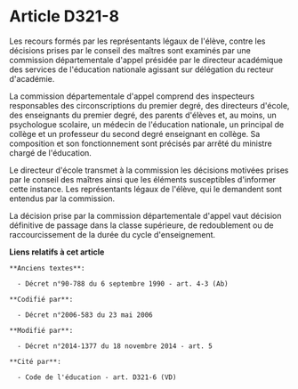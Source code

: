 # Article D321-8

Les recours formés par les représentants légaux de l'élève, contre les décisions prises par le conseil des maîtres sont
examinés par une commission départementale d'appel présidée par le directeur académique des services de l'éducation nationale
agissant sur délégation du recteur d'académie. 

La commission départementale d'appel comprend des inspecteurs responsables des circonscriptions du premier degré, des
directeurs d'école, des enseignants du premier degré, des parents d'élèves et, au moins, un psychologue scolaire, un médecin
de l'éducation nationale, un principal de collège et un professeur du second degré enseignant en collège. Sa composition et
son fonctionnement sont précisés par arrêté du ministre chargé de l'éducation. 

Le directeur d'école transmet à la commission les décisions motivées prises par le conseil des maîtres ainsi que les éléments
susceptibles d'informer cette instance. Les représentants légaux  de l'élève, qui le demandent sont entendus par la
commission. 

La décision prise par la commission départementale d'appel vaut décision définitive de passage dans la classe supérieure, de
redoublement ou de raccourcissement de la durée du cycle d'enseignement.

**Liens relatifs à cet article**

	**Anciens textes**:

	  - Décret n°90-788 du 6 septembre 1990 - art. 4-3 (Ab)

	**Codifié par**:

	  - Décret n°2006-583 du 23 mai 2006

	**Modifié par**:

	  - Décret n°2014-1377 du 18 novembre 2014 - art. 5

	**Cité par**:

	  - Code de l'éducation - art. D321-6 (VD)
